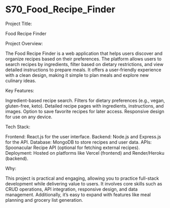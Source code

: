 # S70_Food_Recipe_Finder
Project Title:

Food Recipe Finder

Project Overview:

The Food Recipe Finder is a web application that helps users discover and organize recipes based on their preferences. The platform allows users to search recipes by ingredients, filter based on dietary restrictions, and view detailed instructions to prepare meals. It offers a user-friendly experience with a clean design, making it simple to plan meals and explore new culinary ideas.

Key Features:

Ingredient-based recipe search. Filters for dietary preferences (e.g., vegan, gluten-free, keto). Detailed recipe pages with ingredients, instructions, and images. Option to save favorite recipes for later access. Responsive design for use on any device.

Tech Stack:

Frontend: React.js for the user interface. Backend: Node.js and Express.js for the API. Database: MongoDB to store recipes and user data. APIs: Spoonacular Recipe API (optional for fetching external recipes). Deployment: Hosted on platforms like Vercel (frontend) and Render/Heroku (backend).

Why:

This project is practical and engaging, allowing you to practice full-stack development while delivering value to users. It involves core skills such as CRUD operations, API integration, responsive design, and data management. Additionally, it’s easy to expand with features like meal planning and grocery list generation.



